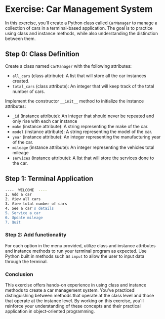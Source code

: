 # Exercise: Car Management System

In this exercise, you'll create a Python class called `CarManager` to manage a collection of cars in a terminal-based application. The goal is to practice using class and instance methods, while also understanding the distinction between them.

## Step 0: Class Definition

Create a class named `CarManager` with the following attributes:

- `all_cars` (class attribute): A list that will store all the car instances created.
- `total_cars` (class attribute): An integer that will keep track of the total number of cars.

Implement the constructor `__init__` method to initialize the instance attributes:

- `_id` (instance attribute): An integer that should never be repeated and only rise with each car instance
- `make` (instance attribute): A string representing the make of the car.
- `model` (instance attribute): A string representing the model of the car.
- `year` (instance attribute): An integer representing the manufacturing year of the car.
- `mileage` (instance attribute): An integer representing the vehicles total mileage
- `services` (instance attribute): A list that will store the services done to the car.

## Step 1: Terminal Application

```bash
----  WELCOME  ----
1. Add a car
2. View all cars
3. View total number of cars
4. See a car's details
5. Service a car
6. Update mileage
7. Quit
```

### Step 2: Add functionality

For each option in the menu provided, utilize class and instance attributes and instance methods to run your terminal program as expected. Use Python built in methods such as `input` to allow the user to input data through the terminal.

### Conclusion

This exercise offers hands-on experience in using class and instance methods to create a car management system. You've practiced distinguishing between methods that operate at the class level and those that operate at the instance level. By working on this exercise, you'll reinforce your understanding of these concepts and their practical application in object-oriented programming.